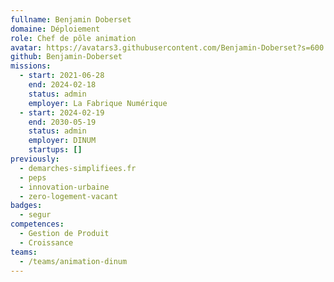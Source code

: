 ```yaml
---
fullname: Benjamin Doberset
domaine: Déploiement
role: Chef de pôle animation
avatar: https://avatars3.githubusercontent.com/Benjamin-Doberset?s=600
github: Benjamin-Doberset
missions:
  - start: 2021-06-28
    end: 2024-02-18
    status: admin
    employer: La Fabrique Numérique
  - start: 2024-02-19
    end: 2030-05-19
    status: admin
    employer: DINUM
    startups: []
previously:
  - demarches-simplifiees.fr
  - peps
  - innovation-urbaine
  - zero-logement-vacant
badges:
  - segur
competences:
  - Gestion de Produit
  - Croissance
teams:
  - /teams/animation-dinum
---
```

